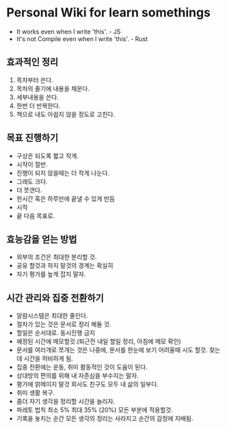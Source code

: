 # Personal Wiki for learn somethings

- It works even when I write 'this'. - JS
- It's not Compile even when I write 'this'. - Rust

## 효과적인 정리

1. 목차부터 쓴다.
2. 목차의 줄기에 내용을 채운다.
3. 세부내용을 쓴다.
4. 한번 더 반복한다.
5. 책으로 내도 아쉽지 않을 정도로 고친다.

## 목표 진행하기

- 구상은 되도록 짧고 작게.
- 시작이 절반.
- 진행이 되지 않을때는 더 작게 나눈다.
- 그래도 크다.
- 더 쪼갠다.
- 한시간 혹은 하루만에 끝낼 수 있게 만듬
- 시작
- 끝 다음 목표로.

## 효능감을 얻는 방법

- 외부의 조건은 최대한 분리할 것.
- 공유 할것과 하지 말것의 경계는 확실히
- 자기 평가를 높게 잡지 말자.

## 시간 관리와 집중 전환하기

- 알람시스템은 최대한 줄인다.
- 절차가 있는 것은 문서로 정리 해둘 것.
- 할일은 순서대로. 동시진행 금지
- 예정된 시간에 메모할것.(퇴근전 내일 할일 정리, 아침에 메모 확인)
- 문서를 여러개로 쪼개는 것은 나중에, 문서를 한눈에 보기 어려울때 시도 할것. 찾는데 시간을 허비하게 됨.
- 집중 전환에는 운동, 취미 활동적인 것이 도움이 된다.
- 상대방의 편의를 위해 내 자존심을 부수지는 말자.
- 평가에 얽메이지 말것 회사도 친구도 모두 내 삶의 일부다.
- 취미 생활 복구.
- 좀더 자기 생각을 정리할 시간을 늘리자.
- 파레토 법칙 최소 5% 최대 35% (20%) 모든 부분에 적용할것.
- 기록을 놓치는 순간 모든 생각의 정리는 사라지고 순간의 감정에 지배됨.